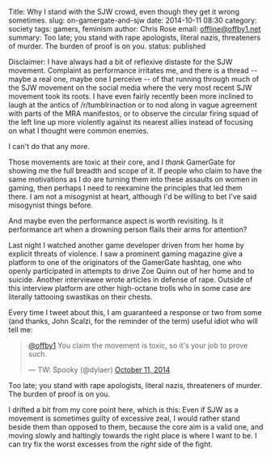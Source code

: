 Title: Why I stand with the SJW crowd, even though they get it wrong sometimes.
slug: on-gamergate-and-sjw
date: 2014-10-11 08:30
category: society
tags: gamers, feminism
author: Chris Rose
email: offline@offby1.net
summary: Too late; you stand with rape apologists, literal nazis, threateners of murder. The burden of proof is on you.
status: published

Disclaimer: I have always had a bit of reflexive distaste for the SJW movement. Complaint as performance irritates me, and there is a thread \-- maybe a real one, maybe one I perceive \-- of that running through much of the SJW movement on the social media where the very most recent SJW movement took its roots. I have even fairly recently been more inclined to laugh at the antics of /r/tumblrinaction or to nod along in vague agreement with parts of the MRA manifestos, or to observe the circular firing squad of the left line up more violently against its nearest allies instead of focusing on what I thought were common enemies.

I can\'t do that any more.

Those movements are toxic at their core, and I *thank* GamerGate for showing me the full breadth and scope of it. If people who claim to have the same motivations as I do are turning them into these assaults on women in gaming, then perhaps I need to reexamine the principles that led them there. I am not a misogynist at heart, although I\'d be willing to bet I\'ve said misogynist things before.

And maybe even the performance aspect is worth revisiting. Is it performance art when a drowning person flails their arms for attention?

Last night I watched another game developer driven from her home by explicit threats of violence. I saw a prominent gaming magazine give a platform to one of the originators of the GamerGate hashtag, one who openly participated in attempts to drive Zoe Quinn out of her home and to suicide. Another interviewee wrote articles in defense of rape. Outside of this interview platform are other high-octane trolls who in some case are literally tattooing swastikas on their chests.

Every time I tweet about this, I am guaranteed a response or two from some (and thanks, John Scalzi, for the reminder of the term) useful idiot who will tell me:

<blockquote class="twitter-tweet" lang="en"><p><a href="https://twitter.com/offby1">@offby1</a> You claim the movement is toxic, so it&#39;s your job to prove such.</p>&mdash; TW: Spooky (@dylaer) <a href="https://twitter.com/dylaer/status/520938262018289664">October 11, 2014</a></blockquote>
<script async src="//platform.twitter.com/widgets.js" charset="utf-8"></script>

Too late; you stand with rape apologists, literal nazis, threateners of murder. The burden of proof is on you.

I drifted a bit from my core point here, which is this: Even if SJW as a movement is sometimes guilty of excessive zeal, I would rather stand beside them than opposed to them, because the core aim is a valid one, and moving slowly and haltingly towards the right place is where I want to be. I can try fix the worst excesses from the *right* side of the fight.
